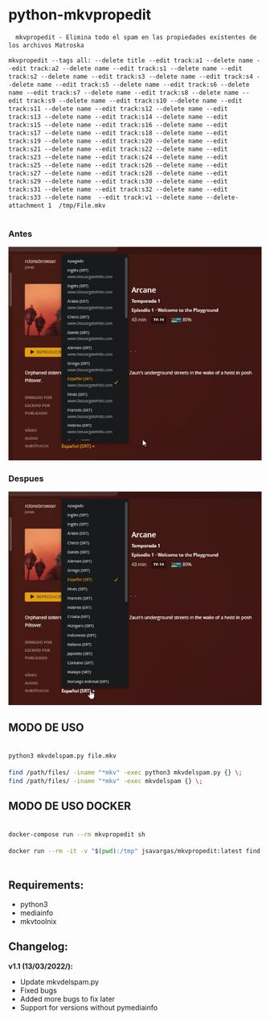 # python-mkvpropedit

      mkvpropedit - Elimina todo el spam en las propiedades existentes de los archivos Matroska
```
mkvpropedit --tags all: --delete title --edit track:a1 --delete name --edit track:a2 --delete name --edit track:s1 --delete name --edit track:s2 --delete name --edit track:s3 --delete name --edit track:s4 --delete name --edit track:s5 --delete name --edit track:s6 --delete name --edit track:s7 --delete name --edit track:s8 --delete name --edit track:s9 --delete name --edit track:s10 --delete name --edit track:s11 --delete name --edit track:s12 --delete name --edit track:s13 --delete name --edit track:s14 --delete name --edit track:s15 --delete name --edit track:s16 --delete name --edit track:s17 --delete name --edit track:s18 --delete name --edit track:s19 --delete name --edit track:s20 --delete name --edit track:s21 --delete name --edit track:s22 --delete name --edit track:s23 --delete name --edit track:s24 --delete name --edit track:s25 --delete name --edit track:s26 --delete name --edit track:s27 --delete name --edit track:s28 --delete name --edit track:s29 --delete name --edit track:s30 --delete name --edit track:s31 --delete name --edit track:s32 --delete name --edit track:s33 --delete name  --edit track:v1 --delete name --delete-attachment 1  /tmp/File.mkv


```

### Antes 
![](images/ss_antes.png)

### Despues
![](images/ss_despues.png)
## MODO DE USO


```bash

python3 mkvdelspam.py file.mkv

find /path/files/ -iname "*mkv" -exec python3 mkvdelspam.py {} \;
find /path/files/ -iname "*mkv" -exec mkvdelspam {} \;

```

## MODO DE USO DOCKER


```bash

docker-compose run --rm mkvpropedit sh

docker run --rm -it -v "$(pwd):/tmp" jsavargas/mkvpropedit:latest find /tmp -iname "*mkv" -exec  mkvdelspam {} \;
 
 ```

## **Requirements:**
- python3
- mediainfo
- mkvtoolnix

## **Changelog:**

**v1.1 (13/03/2022/):**
- Update mkvdelspam.py
- Fixed bugs
- Added more bugs to fix later
- Support for versions without pymediainfo

